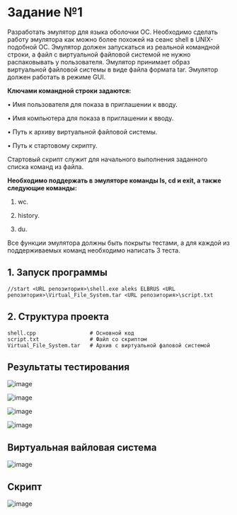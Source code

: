 # Задание №1

Разработать эмулятор для языка оболочки ОС. Необходимо сделать работу
эмулятора как можно более похожей на сеанс shell в UNIX-подобной ОС.
Эмулятор должен запускаться из реальной командной строки, а файл с
виртуальной файловой системой не нужно распаковывать у пользователя.
Эмулятор принимает образ виртуальной файловой системы в виде файла формата
tar. Эмулятор должен работать в режиме GUI.

**Ключами командной строки задаются:**

• Имя пользователя для показа в приглашении к вводу.

• Имя компьютера для показа в приглашении к вводу.

• Путь к архиву виртуальной файловой системы.

• Путь к стартовому скрипту.

Стартовый скрипт служит для начального выполнения заданного списка
команд из файла.

**Необходимо поддержать в эмуляторе команды ls, cd и exit, а также
следующие команды:**

1. wc.

2. history.

3. du.
   
Все функции эмулятора должны быть покрыты тестами, а для каждой из
поддерживаемых команд необходимо написать 3 теста.

## 1. Запуск программы

```
//start <URL репозитория>\shell.exe aleks ELBRUS <URL репозитория>\Virtual_File_System.tar <URL репозитория>\script.txt
```

## 2. Структура проекта

```
shell.cpp                 # Основной код
script.txt                # Файл со скриптом
Virtual_File_System.tar   # Архив с виртуальной фаловой системой
```

## Результаты тестирования

![image](https://github.com/user-attachments/assets/101b3125-5122-426d-b152-c56b66cae669)

![image](https://github.com/user-attachments/assets/b092044d-72f3-4759-9aba-46b2a0ea21ba)

![image](https://github.com/user-attachments/assets/ce628f4b-52af-406c-a8d2-aa4ba4dff202)

![image](https://github.com/user-attachments/assets/05b1984d-9608-4b65-bfea-98091ce4c395)

## Виртуальная вайловая система

![image](https://github.com/user-attachments/assets/b29a991f-3d83-46f6-bb31-897504273a19)

## Скрипт

![image](https://github.com/user-attachments/assets/37f9a15a-6b08-4c83-94fa-6fcae98c22c7)
